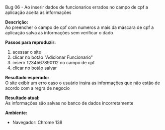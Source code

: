 Bug 06  - Ao inserir dados de funcionarios errados no campo de cpf a aplicação aceita as informações

**Descrição:**  
Ao preencher o campo de cpf com numeros a mais da mascara de cpf a aplicação salva as informações sem verificar o dado

**Passos para reproduzir:**  
1. acessar o site
2. clicar no botão "Adicionar Funcionario"
3. inserir 1234567890112 no campo de cpf
4. clicar no botão salvar

**Resultado esperado:**  
O site exibir um erro caso o usuário insira as informações que não estão de acordo com a regra de negocio

**Resultado atual:**  
As informações são salvas no banco de dados incorretamente


**Ambiente:**  
- Navegador:  Chrome 138
